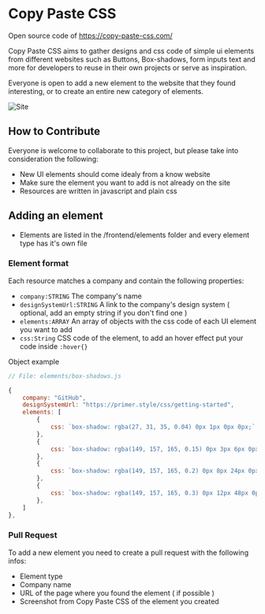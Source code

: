 # Copy Paste CSS

Open source code of https://copy-paste-css.com/ 

Copy Paste CSS aims to gather designs and css code of simple ui elements from different websites such as Buttons, Box-shadows, form inputs text and more for developers to reuse in their own projects or serve as inspiration.

Everyone is open to add a new element to the website that they found interesting, or to create an entire new category of elements.

![Site](https://imgur.com/6PUOmTB.png)

## How to Contribute

Everyone is welcome to collaborate to this project, but please take into consideration the following:

- New UI elements should come idealy from a know website
- Make sure the element you want to add is not already on the site
- Resources are written in javascript and plain css

## Adding an element

- Elements are listed in the /frontend/elements folder and every element type has it's own file

### Element format

Each resource matches a company and contain the following properties:
- `company:STRING` The company's name
- `designSystemUrl:STRING` A link to the company's design system ( optional, add an empty string if you don't find one )
- `elements:ARRAY` An array of objects with the css code of each UI element you want to add
- `css:String` CSS code of the element, to add an hover effect  put your code inside `:hover{}`


Object example

```javascript
// File: elements/box-shadows.js

{
    company: "GitHub",
    designSystemUrl: "https://primer.style/css/getting-started",
    elements: [
        {
            css: `box-shadow: rgba(27, 31, 35, 0.04) 0px 1px 0px 0px;`
        },
        {
            css: `box-shadow: rgba(149, 157, 165, 0.15) 0px 3px 6px 0px`
        },
        {
            css: `box-shadow: rgba(149, 157, 165, 0.2) 0px 8px 24px 0px`
        },
        {
            css: `box-shadow: rgba(149, 157, 165, 0.3) 0px 12px 48px 0px`
        },
    ]
},
```

### Pull Request
To add a new element you need to create a pull request with the following infos:

- Element type
- Company name
- URL of the page where you found the element ( if possible )
- Screenshot from Copy Paste CSS of the element you created 
